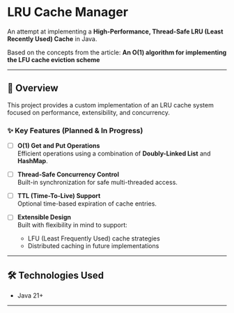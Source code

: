 # LRU Cache Manager

An attempt at implementing a **High-Performance, Thread-Safe LRU (Least Recently Used) Cache** in Java.

Based on the concepts from the article:
**An O(1) algorithm for implementing the LFU cache eviction scheme**

---

## 🚀 Overview

This project provides a custom implementation of an LRU cache system focused on performance, extensibility, and concurrency.

### ✨ Key Features (Planned & In Progress)

- [ ] **O(1) Get and Put Operations**  
  Efficient operations using a combination of **Doubly-Linked List** and **HashMap**.

- [ ] **Thread-Safe Concurrency Control**  
  Built-in synchronization for safe multi-threaded access.

- [ ] **TTL (Time-To-Live) Support**  
  Optional time-based expiration of cache entries.

- [ ] **Extensible Design**  
  Built with flexibility in mind to support:
    - LFU (Least Frequently Used) cache strategies
    - Distributed caching in future implementations

---

## 🛠️ Technologies Used

- Java 21+

---